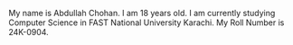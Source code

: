 My name is Abdullah Chohan. I am 18 years old. I am currently studying Computer Science in FAST National University Karachi. My Roll Number is 24K-0904. 
